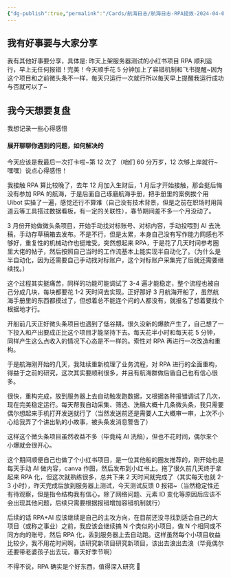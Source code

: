 ```yaml
---
{"dg-publish":true,"permalink":"/Cards/航海日志/航海日志-RPA提效-2024-04-08/","tags":["生财有术","航海日志","RPA提效"],"noteIcon":3,"created":"2024-04-08","updated":"2024-04-10"}
---
```


## 我有好事要与大家分享
我有其他好事要分享，具体是: 昨天上架服务器测试的小红书项目 RPA 顺利运行，早上无任何报错！完美！今天顺手花 5 分钟加上了容错机制和飞书提醒~因为这个项目和之前微头条不一样，每天只运行一次就行所以每天早上提醒我运行成功与否就可以了~

## 我今天想要复盘
我想记录一些心得感悟

#### 展开聊聊你遇到的问题，如何解决的
今天应该是我最后一次打卡啦~第 12 次了（咱们 60 分万岁，12 次够上岸就行~嘿嘿）说点心得感悟！ 

我接触 RPA 算比较晚了，去年 12 月加入生财后，1 月后才开始接触，那会挺后悔没有参加 RPA 的航海，于是后面自己琢磨航海手册，把手册里的案例挨个用 Uibot 实操了一遍，感觉还行不算难（自己没有技术背景，但是之前在职场时用简道云等工具搭过数据看板，有一定的关联性），春节期间差不多一个月没动了。

3 月份开始做微头条项目，开始手动找对标账号、对标内容，手动投喂到 AI 去洗稿，手动存草稿箱去发布。不是不行，但是太累，本身自己没有写作能力网感也不够好，重复性的机械动作也挺难受。突然想起来 RPA，于是花了几天时间参考圈里大佬的帖子，然后按照自己当时的工作流基本上能实现半自动化了。（为什么是半自动化，因为还需要自己手动找对标账户，这个对标账户采集完了后就还需要继续找。） 

这个过程其实挺痛苦，同样的功能可能调试了 3-4 遍才能稳定，整个流程也被自己分成几块，每块都要花 1-2 天时间去实现。正好那好 3 月航海开船了，虽然航海手册里的东西都摸过了，但想着总不能连个问的人都没有，就报名了想着要找个根据地才行。 

开船前几天正好微头条项目也遇到了低谷期，很久没新的爆款产生了，自己想了一下投入和产出要成正比这个项目才能坚持下去。每天花半小时和每天花 5 分钟，同样产生这么点收入的情况下心态是不一样的。索性对 RPA 再进行一次改造和重构。 

于是航海刚开始的几天，我陆续重新梳理了业务流程，对 RPA 进行的全面重构，得益于之前的研究，这次其实要顺利很多，并且有航海群做后盾自己也有信心很多。 

很快，重构完成，放到服务器上去自动触发跑数据，又根据各种报错调试了几次，现在完美稳定运行。每天帮我自动采集、筛选、洗稿大概十几条微头条，我只需要偶尔想起来手机打开发送就行了（当然发送前还是需要人工大概审一审，上次不小心给我弄了个讲出轨的小故事，被头条发消息警告了） 

这样这个微头条项目虽然收益不多（毕竟纯 AI 洗稿），但也不花时间，偶尔来个小爆就会很开心。 

这个期间顺便自己也做了个小红书项目，是一位其他船的圈友推荐的，刚开始也是每天手动 AI 做内容，canva 作图，然后发布到小红书上。拖了很久前几天终于拿起来 RPA 化，但这次就熟练很多，总共下来 2 天时间就完成了（其实每天也就 2-3 小时），昨天完成后放到服务器上测试，今天测试反馈 0 报错~（当然稳定性还有待观察，但是指令结构我有信心，除了网络问题、元素 ID 变化等原因后应该不会出现其他问题，后续只需要根据报错增加容错机制就行） 

后续的话 RPA+AI 应该继续是自己的主攻方向，在目前还没寻找到适合自己的大项目（或称之事业）之前，我应该会继续搞 N 个类似的小项目，做 N 个相同或不同方向的账号，然后 RPA 化，丢到服务器上去自动跑。这样虽然每个小项目收益比较少，我不用花时间啊，该研究新项目研究新项目，该出去浪出去浪（毕竟偶尔还要带老婆孩子出去玩，春天好季节啊） 

不得不说，RPA 确实是个好东西，值得深入研究 🤭